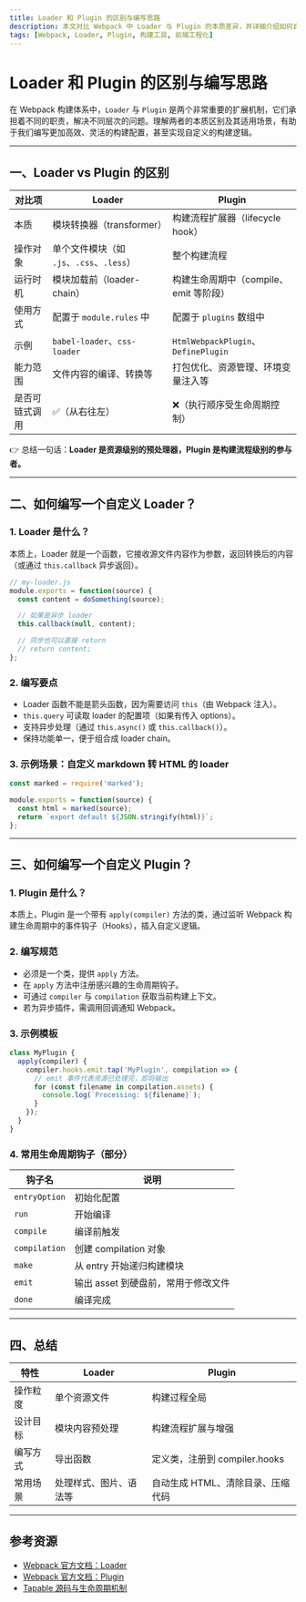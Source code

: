 ```yaml
---
title: Loader 和 Plugin 的区别与编写思路
description: 本文对比 Webpack 中 Loader 与 Plugin 的本质差异，并详细介绍如何自定义实现一个 Loader 与 Plugin 的基本步骤与规范。
tags: [Webpack, Loader, Plugin, 构建工具, 前端工程化]
---
```


# Loader 和 Plugin 的区别与编写思路

在 Webpack 构建体系中，`Loader` 与 `Plugin` 是两个非常重要的扩展机制，它们承担着不同的职责，解决不同层次的问题。理解两者的本质区别及其适用场景，有助于我们编写更加高效、灵活的构建配置，甚至实现自定义的构建逻辑。

---

## 一、Loader vs Plugin 的区别

| 对比项 | Loader | Plugin |
|--------|--------|--------|
| 本质 | 模块转换器（transformer） | 构建流程扩展器（lifecycle hook） |
| 操作对象 | 单个文件模块（如 `.js`、`.css`、`.less`） | 整个构建流程 |
| 运行时机 | 模块加载前（loader-chain） | 构建生命周期中（compile、emit 等阶段） |
| 使用方式 | 配置于 `module.rules` 中 | 配置于 `plugins` 数组中 |
| 示例 | `babel-loader`、`css-loader` | `HtmlWebpackPlugin`、`DefinePlugin` |
| 能力范围 | 文件内容的编译、转换等 | 打包优化、资源管理、环境变量注入等 |
| 是否可链式调用 | ✅（从右往左） | ❌（执行顺序受生命周期控制） |

👉 总结一句话：**Loader 是资源级别的预处理器，Plugin 是构建流程级别的参与者。**

---

## 二、如何编写一个自定义 Loader？

### 1. Loader 是什么？

本质上，Loader 就是一个函数，它接收源文件内容作为参数，返回转换后的内容（或通过 `this.callback` 异步返回）。

```js
// my-loader.js
module.exports = function(source) {
  const content = doSomething(source);

  // 如果是异步 loader
  this.callback(null, content);

  // 同步也可以直接 return
  // return content;
};
```

### 2. 编写要点

* Loader 函数不能是箭头函数，因为需要访问 `this`（由 Webpack 注入）。
* `this.query` 可读取 loader 的配置项（如果有传入 options）。
* 支持异步处理（通过 `this.async()` 或 `this.callback()`）。
* 保持功能单一，便于组合成 loader chain。

### 3. 示例场景：自定义 markdown 转 HTML 的 loader

```js
const marked = require('marked');

module.exports = function(source) {
  const html = marked(source);
  return `export default ${JSON.stringify(html)}`;
};
```

---

## 三、如何编写一个自定义 Plugin？

### 1. Plugin 是什么？

本质上，Plugin 是一个带有 `apply(compiler)` 方法的类，通过监听 Webpack 构建生命周期中的事件钩子（Hooks），插入自定义逻辑。

### 2. 编写规范

* 必须是一个类，提供 `apply` 方法。
* 在 `apply` 方法中注册感兴趣的生命周期钩子。
* 可通过 `compiler` 与 `compilation` 获取当前构建上下文。
* 若为异步插件，需调用回调通知 Webpack。

### 3. 示例模板

```js
class MyPlugin {
  apply(compiler) {
    compiler.hooks.emit.tap('MyPlugin', compilation => {
      // emit 事件代表资源已处理完，即将输出
      for (const filename in compilation.assets) {
        console.log(`Processing: ${filename}`);
      }
    });
  }
}
```

### 4. 常用生命周期钩子（部分）

| 钩子名           | 说明                    |
| ------------- | --------------------- |
| `entryOption` | 初始化配置                 |
| `run`         | 开始编译                  |
| `compile`     | 编译前触发                 |
| `compilation` | 创建 compilation 对象     |
| `make`        | 从 entry 开始递归构建模块      |
| `emit`        | 输出 asset 到硬盘前，常用于修改文件 |
| `done`        | 编译完成                  |

---

## 四、总结

| 特性   | Loader      | Plugin                 |
| ---- | ----------- | ---------------------- |
| 操作粒度 | 单个资源文件      | 构建过程全局                 |
| 设计目标 | 模块内容预处理     | 构建流程扩展与增强              |
| 编写方式 | 导出函数        | 定义类，注册到 compiler.hooks |
| 常用场景 | 处理样式、图片、语法等 | 自动生成 HTML、清除目录、压缩代码    |

---

## 参考资源

* [Webpack 官方文档：Loader](https://webpack.js.org/concepts/loaders/)
* [Webpack 官方文档：Plugin](https://webpack.js.org/contribute/writing-a-plugin/)
* [Tapable 源码与生命周期机制](https://github.com/webpack/tapable)

